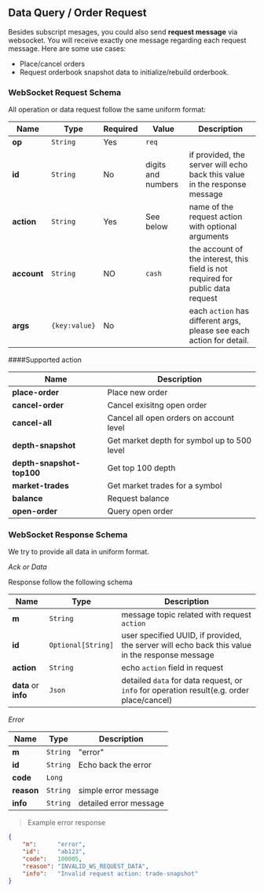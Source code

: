 ## Data Query / Order Request

Besides subscript mesages, you could also send **request message** via websocket. You will receive exactly one message regarding each 
request message. Here are some use cases: 

* Place/cancel orders 
* Request orderbook snapshot data to initialize/rebuild orderbook. 

### WebSocket Request Schema

All operation or data request follow the same uniform format:

 Name       | Type         | Required| Value                  |Description                                            
----------- | -------------| --------| ---------------------- | ---------------------------------------------------------------------------------------- 
**op**      | `String`     | Yes     | `req`                  |                                                                                 
**id**      | `String`     | No      | digits and numbers     | if provided, the server will echo back this value in the response message 
**action**  | `String`     | Yes     | See below              | name of the request action with optional arguments  
**account** | `String`     | NO      | `cash`                 | the account of the interest, this field is not required for public data request
**args**    | `{key:value}`| No      |                        | each `action` has different args, please see each action for detail.


####Supported action


Name                      | Description
------------------------- | ---------------------------------
**place-order**           | Place new order
**cancel-order**          | Cancel exisitng open order
**cancel-all**            | Cancel all open orders on account level
**depth-snapshot**        | Get market depth for symbol up to 500 level
**depth-snapshot-top100** | Get top 100 depth
**market-trades**         | Get market trades for a symbol
**balance**               | Request balance
**open-order**            | Query open order


### WebSocket Response Schema

We try to provide all data in uniform format.

*Ack or Data*

Response follow the following schema

 Name                | Type               | Description
-------------------- | ------------------ | ---------------------------------------------------------------------------------------------- 
**m**                | `String`           | message topic related with request `action`
**id**               | `Optional[String]` | user specified UUID, if provided, the server will echo back this value in the response message 
**action**           | `String`           | echo `action` field in request    
**data** or **info** | `Json`             | detailed `data` for data request, or `info` for operation result(e.g. order place/cancel)


*Error*

 Name      | Type               | Description                                                                                    
---------- | ------------------ | ---------------------------------------------------------------------------------------------- 
**m**      | `String`           | "error"                                                                        
**id**     | `String`           | Echo back the error 
**code**   | `Long`             |
**reason** | `String`           | simple error  message
**info**   | `String`           | detailed error message


> Example error response

```json
{
    "m":      "error",
    "id":     "ab123",
    "code":   100005,
    "reason": "INVALID_WS_REQUEST_DATA",
    "info":   "Invalid request action: trade-snapshot"
}
```
